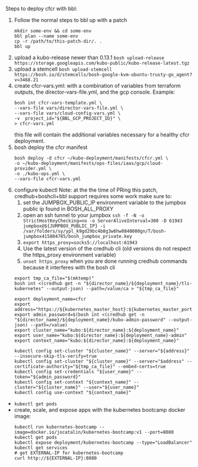 Steps to deploy cfcr with bbl:

1. Follow the normal steps to bbl up with a patch
    ```
    mkdir some-env && cd some-env
    bbl plan --name some-env
    cp -r /path/to/this-patch-dir/. .
    bbl up
    ```
1. upload a kubo-release newer than 0.13.1
   `bosh upload-release https://storage.googleapis.com/kubo-public/kubo-release-latest.tgz`
1. upload a stemcell
   `bosh upload-stemcell https://bosh.io/d/stemcells/bosh-google-kvm-ubuntu-trusty-go_agent?v=3468.21`
1. create cfcr-vars.yml: with a combination of variables from terraform outputs, the director-vars-file.yml, and the gcp console. Example:
    ```
    bosh int cfcr-vars-template.yml \
    --vars-file vars/director-vars-file.yml \
    --vars-file vars/cloud-config-vars.yml \
    -v  project_id="${BBL_GCP_PROJECT_ID}" \
    > cfcr-vars.yml
    ```
    this file will contain the additional variables necessary for a healthy cfcr deployment.
1. bosh deploy the cfcr manifest
   ```
   bosh deploy -d cfcr ~/kubo-deployment/manifests/cfcr.yml \
   -o ~/kubo-deployment/manifests/ops-files/iaas/gcp/cloud-provider.yml \
   -o ./kubo-ops.yml \
   --vars-file cfcr-vars.yml
   ```
1. configure kubectl
   Note: at the the time of PRing this patch, credhub+boshcli+bbl support requires some work make sure to:
     1. set the JUMPBOX_PUBLIC_IP environment variable to the jumpbox public ip found in BOSH_ALL_PROXY
     1. open an ssh tunnel to your jumpbox `ssh -f -N -o StrictHostKeyChecking=no -o ServerAliveInterval=300 -D 61943 jumpbox@${JUMPBOX_PUBLIC_IP} -i /var/folders/sy/ypl_k9gd29bc4b8g3w6hw0840000gn/T/bosh-jumpbox415804785/bosh_jumpbox_private.key`
     1. `export https_proxy=socks5://localhost:61943`
     1. Use the latest version of the credhub cli (old versions do not respect the https_proxy environment variable)
     1. `unset https_proxy` when you are done running credhub commands because it interferes with the bosh cli
   ```
   export tmp_ca_file="$(mktemp)"
   bosh int <(credhub get -n "${director_name}/${deployment_name}/tls-kubernetes" --output-json) --path=/value/ca > "${tmp_ca_file}"

   export deployment_name=cfcr
   export address="https://${kubernetes_master_host}:${kubernetes_master_port}"
   export admin_password=$(bosh int <(credhub get -n "${director_name}/${deployment_name}/kubo-admin-password" --output-json) --path=/value)
   export cluster_name="kubo:${director_name}:${deployment_name}"
   export user_name="kubo:${director_name}:${deployment_name}-admin"
   export context_name="kubo:${director_name}:${deployment_name}"

   kubectl config set-cluster "${cluster_name}" --server="${address}" --insecure-skip-tls-verify=true
   kubectl config set-cluster "${cluster_name}" --server="$address" --certificate-authority="${tmp_ca_file}" --embed-certs=true
   kubectl config set-credentials "${user_name}" --token="${admin_password}"
   kubectl config set-context "${context_name}" --cluster="${cluster_name}" --user="${user_name}"
   kubectl config use-context "${context_name}"
   ```
 - `kubectl get pods`
 - create, scale, and expose apps with the kubernetes bootcamp docker image:
   ```
   kubectl run kubernetes-bootcamp --image=docker.io/jocatalin/kubernetes-bootcamp:v1 --port=8080
   kubectl get pods
   kubectl expose deployment/kubernetes-bootcamp --type="LoadBalancer"
   kubectl get services
   # get EXTERNAL-IP for kubernetes-bootcamp
   curl http://${EXTERNAL-IP}:8080
   ```

